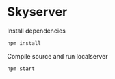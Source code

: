# Skyserver

Install dependencies

```bash
npm install
```

Compile source and run localserver

```bash
npm start
```
